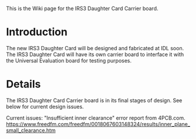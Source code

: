 This is the Wiki page for the IRS3 Daughter Card Carrier board.

# Introduction #

The new IRS3 Daughter Card will be designed and fabricated at IDL soon.
The IRS3 Daughter Card will have its own carrier board to interface it with the Universal Evaluation board for testing purposes.


# Details #

The IRS3 Daughter Card Carrier board is in its final stages of design.
See below for current design issues.

Current issues:
"Insufficient inner clearance" error report from 4PCB.com.
https://www.freedfm.com/freedfm/0018067603148324/results/inner_plane_small_clearance.htm